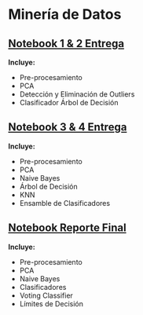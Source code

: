 # Minería de Datos

## [Notebook 1 & 2 Entrega](https://github.com/MrDanielG/Proyecto-Mineria-de-Datos/blob/master/Entregable%201%20%26%202.ipynb)

**Incluye:**

- Pre-procesamiento
- PCA
- Detección y Eliminación de Outliers
- Clasificador Árbol de Decisión


## [Notebook 3 & 4 Entrega](https://github.com/MrDanielG/Proyecto-Mineria-de-Datos/blob/master/Entregable%203%20%26%204.ipynb)

**Incluye:**

- Pre-procesamiento
- PCA
- Naive Bayes
- Árbol de Decisión
- KNN
- Ensamble de Clasificadores

## [Notebook Reporte Final](https://github.com/MrDanielG/Proyecto-Mineria-de-Datos/blob/master/Entregable%203%20%26%204.ipynb)

**Incluye:**

- Pre-procesamiento
- PCA
- Naive Bayes
- Clasificadores
- Voting Classifier
- Límites de Decisión
